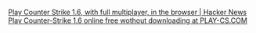
[Play Counter Strike 1.6, with full multiplayer, in the browser | Hacker News](https://news.ycombinator.com/item?id=34628386)
[Play Сounter-Strike 1.6 online free wothout downloading at PLAY-CS.COM](https://play-cs.com/en/servers)
